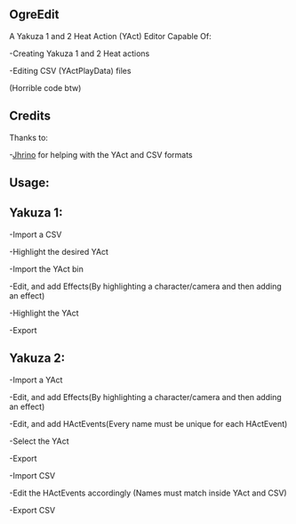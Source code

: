 ## OgreEdit  
A Yakuza 1 and 2 Heat Action (YAct) Editor Capable Of:
  
-Creating Yakuza 1 and 2 Heat actions
  
-Editing CSV (YActPlayData) files

(Horrible code btw)

## Credits

Thanks to:  

-[Jhrino](https://github.com/Fronkln) for helping with the YAct and CSV formats  

## Usage:  

## Yakuza 1:

-Import a CSV

-Highlight the desired YAct

-Import the YAct bin

-Edit, and add Effects(By highlighting a character/camera and then adding an effect)

-Highlight the YAct

-Export

## Yakuza 2:

-Import a YAct

-Edit, and add Effects(By highlighting a character/camera and then adding an effect)

-Edit, and add HActEvents(Every name must be unique for each HActEvent)

-Select the YAct

-Export

-Import CSV

-Edit the HActEvents accordingly (Names must match inside YAct and CSV)

-Export CSV
